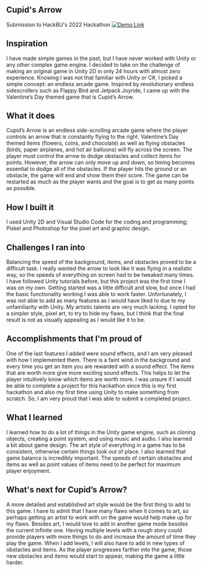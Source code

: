 ## Cupid's Arrow
Submission to HackBU's 2022 Hackathon
[![Demo Link](http://img.youtube.com/vi/tNOR0aBvnGI/0.jpg)](http://www.youtube.com/watch?v=tNOR0aBvnGI)



## Inspiration
I have made simple games in the past, but I have never worked with Unity or any other complex game engine. I decided to take on the challenge of making an original game in Unity 2D in only 24 hours with almost zero experience. Knowing I was not that familiar with Unity or C#, I picked a simple concept: an endless arcade game. Inspired by revolutionary endless sidescrollers such as Flappy Bird and Jetpack Joyride, I came up with the Valentine’s Day themed game that is Cupid’s Arrow.
 
## What it does
Cupid’s Arrow is an endless side-scrolling arcade game where the player controls an arrow that is constantly flying to the right. Valentine’s Day themed items (flowers, coins, and chocolate) as well as flying obstacles (birds, paper airplanes, and hot air balloons) will fly across the screen. The player must control the arrow to dodge obstacles and collect items for points. However, the arrow can only move up and down, so timing becomes essential to dodge all of the obstacles. If the player hits the ground or an obstacle, the game will end and show them their score. The game can be restarted as much as the player wants and the goal is to get as many points as possible.
 
## How I built it
I used Unity 2D and Visual Studio Code for the coding and programming; Piskel and Photoshop for the pixel art and graphic design.
 
## Challenges I ran into
Balancing the speed of the background, items, and obstacles proved to be a difficult task. I really wanted the arrow to look like it was flying in a realistic way, so the speeds of everything on screen had to be tweaked many times.
I have followed Unity tutorials before, but this project was the first time I was on my own. Getting started was a little difficult and slow, but once I had the basic functionality working I was able to work faster. Unfortunately, I was not able to add as many features as I would have liked to due to my unfamiliarity with Unity.
My artistic talents are very much lacking. I opted for a simpler style, pixel art, to try to hide my flaws, but I think that the final result is not as visually appealing as I would like it to be.
 
## Accomplishments that I'm proud of
One of the last features I added were sound effects, and I am very pleased with how I implemented them. There is a faint wind in the background and every time you get an item you are rewarded with a sound effect. The items that are worth more give more exciting sound effects. This helps to let the player intuitively know which items are worth more.
I was unsure if I would be able to complete a project for this hackathon since this is my first hackathon and also my first time using Unity to make something from scratch. So, I am very proud that I was able to submit a completed project.
 
## What I learned
I learned how to do a lot of things in the Unity game engine, such as cloning objects, creating a point system, and using music and audio. I also learned a bit about game design. The art style of everything in a game has to be consistent, otherwise certain things look out of place. I also learned that game balance is incredibly important. The speeds of certain obstacles and items as well as point values of items need to be perfect for maximum player enjoyment.
 
## What's next for Cupid’s Arrow?
A more detailed and established art style would be the first thing to add to this game. I have to admit that I have many flaws when it comes to art, so perhaps getting an artist to work with on the game would help make up for my flaws. Besides art, I would love to add in another game mode besides the current infinite one. Having multiple levels with a rough story could provide players with more things to do and increase the amount of time they play the game. When I add levels, I will also have to add in new types of obstacles and items. As the player progresses farther into the game, those new obstacles and items would start to appear, making the game a little harder.
